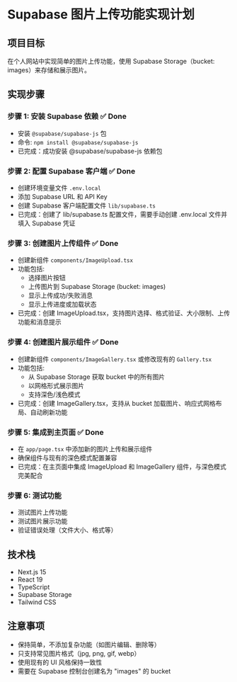 # Supabase 图片上传功能实现计划

## 项目目标
在个人网站中实现简单的图片上传功能，使用 Supabase Storage（bucket: images）来存储和展示图片。

## 实现步骤

### 步骤 1: 安装 Supabase 依赖 ✅ Done
- 安装 `@supabase/supabase-js` 包
- 命令: `npm install @supabase/supabase-js`
- 已完成：成功安装 @supabase/supabase-js 依赖包

### 步骤 2: 配置 Supabase 客户端 ✅ Done
- 创建环境变量文件 `.env.local`
- 添加 Supabase URL 和 API Key
- 创建 Supabase 客户端配置文件 `lib/supabase.ts`
- 已完成：创建了 lib/supabase.ts 配置文件，需要手动创建 .env.local 文件并填入 Supabase 凭证

### 步骤 3: 创建图片上传组件 ✅ Done
- 创建新组件 `components/ImageUpload.tsx`
- 功能包括:
  - 选择图片按钮
  - 上传图片到 Supabase Storage (bucket: images)
  - 显示上传成功/失败消息
  - 显示上传进度或加载状态
- 已完成：创建 ImageUpload.tsx，支持图片选择、格式验证、大小限制、上传功能和消息提示

### 步骤 4: 创建图片展示组件 ✅ Done
- 创建新组件 `components/ImageGallery.tsx` 或修改现有的 `Gallery.tsx`
- 功能包括:
  - 从 Supabase Storage 获取 bucket 中的所有图片
  - 以网格形式展示图片
  - 支持深色/浅色模式
- 已完成：创建 ImageGallery.tsx，支持从 bucket 加载图片、响应式网格布局、自动刷新功能

### 步骤 5: 集成到主页面 ✅ Done
- 在 `app/page.tsx` 中添加新的图片上传和展示组件
- 确保组件与现有的深色模式配置兼容
- 已完成：在主页面中集成 ImageUpload 和 ImageGallery 组件，与深色模式完美配合

### 步骤 6: 测试功能
- 测试图片上传功能
- 测试图片展示功能
- 验证错误处理（文件大小、格式等）

## 技术栈
- Next.js 15
- React 19
- TypeScript
- Supabase Storage
- Tailwind CSS

## 注意事项
- 保持简单，不添加复杂功能（如图片编辑、删除等）
- 只支持常见图片格式（jpg, png, gif, webp）
- 使用现有的 UI 风格保持一致性
- 需要在 Supabase 控制台创建名为 "images" 的 bucket


